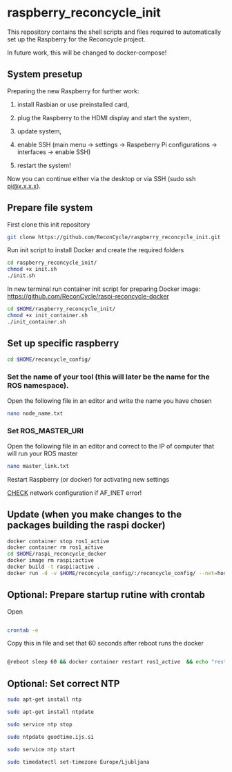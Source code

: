 # raspberry_reconcycle_init

This repository contains the shell scripts and files required to automatically set up the Raspberry for the Reconcycle project.


In future work, this will be changed to docker-compose!

## System presetup

Preparing the new Raspberry for further work:

1. install Rasbian or use preinstalled card,

1. plug the Raspberry to the HDMI display and start the system,

1. update system, 

1. enable SSH (main menu -> settings -> Raspeberry Pi configurations -> interfaces -> enable SSH)

1. restart the system!

Now you can continue either via the desktop or via SSH (sudo ssh pi@x.x.x.x).

## Prepare file system

First clone this init repository

```sh
git clone https://github.com/ReconCycle/raspberry_reconcycle_init.git
```

Run init script to install Docker and create the required folders

```sh
cd raspberry_reconcycle_init/
chmod +x init.sh
./init.sh


```
In new terminal run container init script for preparing Docker image: https://github.com/ReconCycle/raspi-reconcycle-docker

```sh
cd $HOME/raspberry_reconcycle_init/
chmod +x init_container.sh
./init_container.sh
```


## Set up specific raspberry 


```sh
cd $HOME/reconcycle_config/
```

### Set the name of your tool (this will later be the name for the ROS namespace). 

Open the following file in an editor and write the name you have chosen
```sh
nano node_name.txt
```

### Set ROS_MASTER_URI

Open the following file in an editor and correct to the IP of computer that will run your ROS master
```sh
nano master_link.txt
```

Restart Raspberry (or docker) for activating new settings 

[CHECK](http://wiki.ros.org/ROS/NetworkSetup) network configuration if AF_INET error!


## Update (when you make changes to the packages building the raspi docker) 

```sh
docker container stop ros1_active
docker container rm ros1_active
cd $HOME/raspi_reconcycle_docker
docker image rm raspi:active
docker build -t raspi:active .
docker run -d -v $HOME/reconcycle_config/:/reconcycle_config/ --net=host --device /dev/mem --privileged --name ros1_active raspi:active
```


## Optional: Prepare startup rutine with crontab

Open
```sh

crontab -e

```

Copy this in file and set that 60 seconds after reboot runs the docker
```bash

@reboot sleep 60 && docker container restart ros1_active  && echo "restarting docker" | wall

```

## Optional: Set correct NTP

```bash
sudo apt-get install ntp

sudo apt-get install ntpdate

sudo service ntp stop

sudo ntpdate goodtime.ijs.si

sudo service ntp start

sudo timedatectl set-timezone Europe/Ljubljana
```


